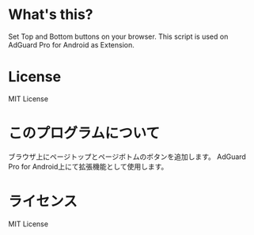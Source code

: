 # What's this?
Set Top and Bottom buttons on your browser.
This script is used on AdGuard Pro for Android as Extension.

# License
MIT License

# このプログラムについて
ブラウザ上にページトップとページボトムのボタンを追加します。
AdGuard Pro for Android上にて拡張機能として使用します。

# ライセンス
MIT License
